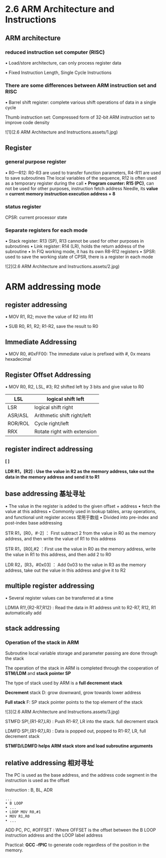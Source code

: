 # 2.6 ARM Architecture and Instructions



## ARM architecture

### **reduced instruction set computer** (RISC)

• Load/store architecture, can only process register data

• Fixed Instruction Length, Single Cycle Instructions

### There are some differences between ARM instruction set and RISC

• Barrel shift register: complete various shift operations of data in a single cycle

Thumb instruction set: Compressed form of 32-bit ARM instruction set to improve code density

![1](2.6 ARM Architecture and Instructions.assets/1.jpg)



## Register

### general purpose register

• R0—R12: R0-R3 are used to transfer function parameters, R4-R11 are used to save subroutines
The local variables of the sequence, R12 is often used as a temporary register during the call
• **Program counter: R15 (PC)**, can not be used for other purposes, instruction fetch address
Needle, its **value = current memory instruction execution address + 8**

### status register

CPSR: current processor state

### Separate registers for each mode

• Stack register: R13 (SP), R13 cannot be used for other purposes in subroutines
• Link register: R14 (LR), holds the return address of the subroutine
• In FIQ working mode, it has its own R8-R12 registers
• SPSR: used to save the working state of CPSR, there is a register in each mode

![2](2.6 ARM Architecture and Instructions.assets/2.jpg)



# ARM addressing mode



## register addressing

• MOV R1, R2; move the value of R2 into R1

• SUB R0, R1, R2; R1-R2, save the result to R0

## Immediate Addressing

• MOV R0, #0xFF00: The immediate value is prefixed with #, 0x means hexadecimal

## Register Offset Addressing

• MOV R0, R2, LSL, #3; R2 shifted left by 3 bits and give value to R0

| LSL     | logical shift left          |
| ------- | --------------------------- |
| LSR     | logical shift right         |
| ASR/ASL | Arithmetic shift right/left |
| ROR/ROL | Cycle right/left            |
| RRX     | Rotate right with extension |

## **register indirect addressing**

**[ ]**

**LDR R1，[R2] : Use the value in R2 as the memory address, take out the data in the memory address and send it to R1**

## base addressing 基址寻址

• The value in the register is added to the given offset + address
• fetch the value at this address
• Commonly used in lookup tables, array operations, and functional unit register access 常用于数组
• Divided into pre-index and post-index base addressing

STR R1，[R0，#-2] ： First subtract 2 from the value in R0 as the memory address, and then write the value of R1 to this address

STR R1，[R0],#2 ：First use the value in R0 as the memory address, write the value in R1 to this address, and then add 2 to R0

LDR R2，[R3，#0x03] ： Add 0x03 to the value in R3 as the memory address, take out the value in this address and give it to R2

## multiple register addressing

• Several register values can be transferred at a time

LDMIA R1!,{R2-R7,R12} : Read the data in R1 address unit to R2-R7, R12, R1 automatically add

## stack addressing

### Operation of the stack in ARM

Subroutine local variable storage and parameter passing are done through the stack

The operation of the stack in ARM is completed through the cooperation of **STM/LDM** and **stack pointer SP**

The type of stack used by ARM is a **full decrement stack**

**Decrement** stack D: grow downward, grow towards lower address

**Full stack** F: SP stack pointer points to the top element of the stack

![3](2.6 ARM Architecture and Instructions.assets/3.jpg)

STMFD SP!,{R1-R7,LR} : Push R1-R7, LR into the stack. full decrement stack

LDMFD SP!,{R1-R7,LR} : Data is popped out, popped to R1-R7, LR, full decrement stack

**STMFD/LDMFD helps ARM stack store and load subroutine arguments**



## relative addressing 相对寻址

The PC is used as the base address, and the address code segment in the instruction is used as the offset

Instruction : B, BL, ADR

```
...
• B LOOP
• ...
• LOOP MOV R0,#1
• MOV R1,R0
• ...

```

ADD PC, PC, #OFFSET : Where OFFSET is the offset between the B LOOP instruction address and the LOOP label address

Practical: **GCC -fPIC** to generate code regardless of the position in the memory.

